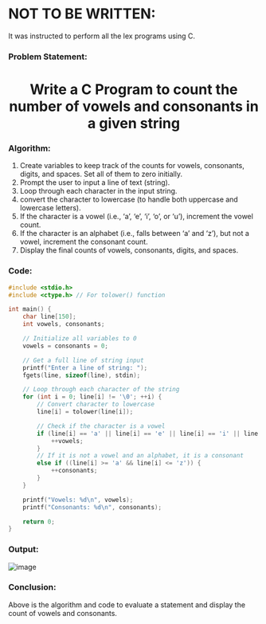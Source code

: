# NOT TO BE WRITTEN:
  It was instructed to perform all the lex programs using C.


### Problem Statement:
<center>
  <H1> Write a C Program to count the number of vowels and consonants in a given string </H1>
</center>

### Algorithm:

1. Create variables to keep track of the counts for vowels, consonants, digits, and spaces. Set all of them to zero initially.
2. Prompt the user to input a line of text (string).
3. Loop through each character in the input string.
4. convert the character to lowercase (to handle both uppercase and lowercase letters).
5. If the character is a vowel (i.e., ‘a’, ‘e’, ‘i’, ‘o’, or ‘u’), increment the vowel count.
6. If the character is an alphabet (i.e., falls between ‘a’ and ‘z’), but not a vowel, increment the consonant count.
7. Display the final counts of vowels, consonants, digits, and spaces.

### Code:

```C
#include <stdio.h>
#include <ctype.h> // For tolower() function

int main() {
    char line[150];
    int vowels, consonants;

    // Initialize all variables to 0
    vowels = consonants = 0;

    // Get a full line of string input
    printf("Enter a line of string: ");
    fgets(line, sizeof(line), stdin);

    // Loop through each character of the string
    for (int i = 0; line[i] != '\0'; ++i) {
        // Convert character to lowercase
        line[i] = tolower(line[i]);

        // Check if the character is a vowel
        if (line[i] == 'a' || line[i] == 'e' || line[i] == 'i' || line[i] == 'o' || line[i] == 'u') {
            ++vowels;
        }
        // If it is not a vowel and an alphabet, it is a consonant
        else if ((line[i] >= 'a' && line[i] <= 'z')) {
            ++consonants;
        }
    }

    printf("Vowels: %d\n", vowels);
    printf("Consonants: %d\n", consonants);

    return 0;
}

```

### Output:

![image](https://github.com/PixMusicaX/6thsem/assets/129383302/ff406b1f-0a73-4db0-b262-932b45b390bf)


### Conclusion:

Above is the algorithm and code to evaluate a statement and display the count of vowels and consonants.
